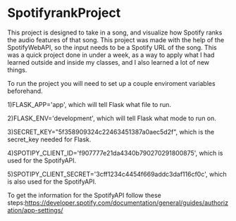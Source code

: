 # SpotifyrankProject

This project is designed to take in a song, and visualize how Spotify ranks the audio features of that song. This project was made with the help of the SpotifyWebAPI, so the input needs to be a Spotify URL of the song. This was a quick project done in under a week, as a way to apply what I had learned outside and inside my classes, and I also learned a lot of new things.




To run the project you will need to set up a couple enviroment variables beforehand.

1)FLASK_APP='app', which will tell Flask what file to run.

2)FLASK_ENV='development', which will tell Flask what mode to run on.

3)SECRET_KEY="5f358909324c22463451387a0aec5d2f", which is the secret_key needed for Flask.

4)SPOTIPY_CLIENT_ID='f907777e21da4340b790270291800875', which is used for the SpotifyAPI.

5)SPOTIPY_CLIENT_SECRET='3cff1234c4454f669addc3daf116cf0c', which is also used for the SpotifyAPI.

To get the information for the SpotifyAPI follow these steps:https://developer.spotify.com/documentation/general/guides/authorization/app-settings/
